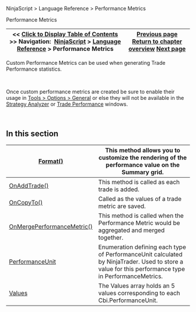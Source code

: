 ﻿


NinjaScript \> Language Reference \> Performance Metrics






















Performance Metrics







| \<\< [Click to Display Table of Contents](performance_metrics.md) \>\> **Navigation:**     [NinjaScript](ninjascript.md) \> [Language Reference](language_reference_wip.md) \> Performance Metrics | [Previous page](supportsmultiobjectiveoptimiza.md) [Return to chapter overview](language_reference_wip.md) [Next page](format.md) |
| --- | --- |











Custom Performance Metrics can be used when generating Trade Performance statistics. 


 


Once custom performance metrics are created be sure to enable their usage in [Tools \> Options \> General](general_section.md) or else they will not be available in the [Strategy Analyzer](strategy_analyzer.md) or [Trade Performance](trade_performance.md) windows.


 


## In this section




| [Format()](format.md) | This method allows you to customize the rendering of the performance value on the Summary grid. |
| --- | --- |
| [OnAddTrade()](onaddtrade.md) | This method is called as each trade is added. |
| [OnCopyTo()](oncopyto.md) | Called as the values of a trade metric are saved. |
| [OnMergePerformanceMetric()](onmergeperformancemetric.md) | This method is called when the Performance Metric would be aggregated and merged together. |
| [PerformanceUnit](performanceunit.md) | Enumeration defining each type of PerformanceUnit calculated by NinjaTrader. Used to store a value for this performance type in PerformanceMetrics. |
| [Values](performancemetric_values.md) | The Values array holds an 5 values corresponding to each Cbi.PerformanceUnit. |









